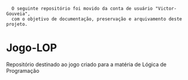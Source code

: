 ```
  O seguinte repositório foi movido da conta de usuário "Victor-Gouveia",
  com o objetivo de documentação, preservação e arquivamento deste projeto.
```
# Jogo-LOP
Repositório destinado ao jogo criado para a matéria de Lógica de Programação
